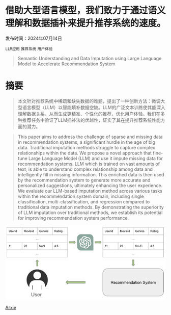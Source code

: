 # 借助大型语言模型，我们致力于通过语义理解和数据插补来提升推荐系统的速度。

发布时间：2024年07月14日

`LLM应用` `推荐系统` `用户体验`

> Semantic Understanding and Data Imputation using Large Language Model to Accelerate Recommendation System

# 摘要

> 本文针对推荐系统中稀疏和缺失数据的难题，提出了一种创新方法：微调大型语言模型（LLM）以智能填补数据空缺。LLM的广泛文本训练使其能深入理解数据关系，从而生成更精准、个性化的推荐，优化用户体验。我们在多种推荐任务中验证了LLM插补法的优越性，证实了其在提升推荐系统性能方面的潜力。

> This paper aims to address the challenge of sparse and missing data in recommendation systems, a significant hurdle in the age of big data. Traditional imputation methods struggle to capture complex relationships within the data. We propose a novel approach that fine-tune Large Language Model (LLM) and use it impute missing data for recommendation systems. LLM which is trained on vast amounts of text, is able to understand complex relationship among data and intelligently fill in missing information. This enriched data is then used by the recommendation system to generate more accurate and personalized suggestions, ultimately enhancing the user experience. We evaluate our LLM-based imputation method across various tasks within the recommendation system domain, including single classification, multi-classification, and regression compared to traditional data imputation methods. By demonstrating the superiority of LLM imputation over traditional methods, we establish its potential for improving recommendation system performance.

![借助大型语言模型，我们致力于通过语义理解和数据插补来提升推荐系统的速度。](../../../paper_images/2407.10078/Data_imputation.png)

[Arxiv](https://arxiv.org/abs/2407.10078)